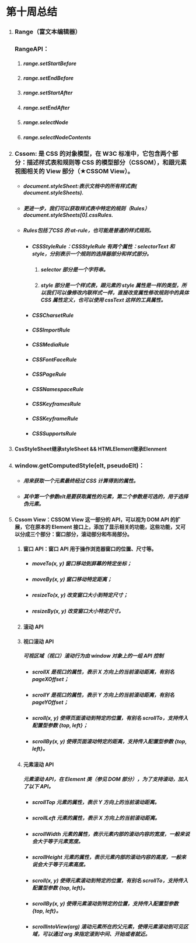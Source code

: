 # 第十周总结

1. ### Range（富文本编辑器）

   ### 	RangeAPI：

   1. ##### range.setStartBefore

   2. ##### range.setEndBefore

   3. ##### range.setStartAfter

   4. ##### range.setEndAfter

   5. ##### range.selectNode

   6. ##### range.selectNodeContents

2. ### 	Cssom: 是 CSS 的对象模型，在 W3C 标准中，它包含两个部分：描述样式表和规则等 CSS 的模型部分（CSSOM），和跟元素视图相关的 View 部分（★CSSOM View）。

   - ##### document.styleSheet:表示文档中的所有样式表( document.styleSheets).

   - ##### 更进一步，我们可以获取样式表中特定的规则（Rules）document.styleSheets[0].cssRules.

   - ##### Rules包括了CSS 的 at-rule，也可能是普通的样式规则。

     - ##### CSSStyleRule：CSSStyleRule 有两个属性：selectorText 和 style，分别表示一个规则的选择器部分和样式部分。

       1. ##### selector 部分是一个字符串。

       2. ##### style 部分是一个样式表，跟元素的 style 属性是一样的类型，所以我们可以像修改内联样式一样，直接改变属性修改规则中的具体 CSS 属性定义，也可以使用 cssText 这样的工具属性。

     - ##### CSSCharsetRule

     - ##### CSSImportRule

     - ##### CSSMediaRule

     - ##### CSSFontFaceRule

     - ##### CSSPageRule

     - ##### CSSNamespaceRule

     - ##### CSSKeyframesRule

     - ##### CSSKeyframeRule

     - ##### CSSSupportsRule

     

3. #### CssStyleSheet继承styleSheet     &&     HTMLElement继承Elenment

4. ### window.getComputedStyle(elt, pseudoElt)：

   - ##### 用来获取一个元素最终经过 CSS 计算得到的属性。

   - ##### 其中第一个参数elt是要获取属性的元素，第二个参数是可选的，用于选择伪元素。

5. #### Cssom View：CSSOM View 这一部分的 API，可以视为 DOM API 的扩展，它在原本的 Element 接口上，添加了显示相关的功能，这些功能，又可以分成三个部分：窗口部分，滚动部分和布局部分。

   1. #### 窗口 API：窗口 API 用于操作浏览器窗口的位置、尺寸等。

      - ##### moveTo(x, y) 窗口移动到屏幕的特定坐标；

      - ##### moveBy(x, y) 窗口移动特定距离；

      - ##### resizeTo(x, y) 改变窗口大小到特定尺寸；

      - ##### resizeBy(x, y) 改变窗口大小特定尺寸。

   2. #### 滚动 API

   3. #### 视口滚动 API

      #####   可视区域（视口）滚动行为由 window 对象上的一组 API 控制

      - ##### scrollX 是视口的属性，表示 X 方向上的当前滚动距离，有别名 pageXOffset；

      - ##### scrollY 是视口的属性，表示 Y 方向上的当前滚动距离，有别名 pageYOffset；

      - ##### scroll(x, y) 使得页面滚动到特定的位置，有别名 scrollTo，支持传入配置型参数 {top, left}；

      - ##### scrollBy(x, y) 使得页面滚动特定的距离，支持传入配置型参数 {top, left}。

   4. #### 元素滚动 API

      ##### 元素滚动 API，在 Element 类（参见 DOM 部分），为了支持滚动，加入了以下 API。

      - ##### scrollTop 元素的属性，表示 Y 方向上的当前滚动距离。

      - ##### scrollLeft 元素的属性，表示 X 方向上的当前滚动距离。

      - ##### scrollWidth 元素的属性，表示元素内部的滚动内容的宽度，一般来说会大于等于元素宽度。

      - ##### scrollHeight 元素的属性，表示元素内部的滚动内容的高度，一般来说会大于等于元素高度。

      - ##### scroll(x, y) 使得元素滚动到特定的位置，有别名 scrollTo，支持传入配置型参数 {top, left}。

      - ##### scrollBy(x, y) 使得元素滚动到特定的位置，支持传入配置型参数 {top, left}。

      - ##### scrollIntoView(arg) 滚动元素所在的父元素，使得元素滚动到可见区域，可以通过 arg 来指定滚到中间、开始或者就近。

   